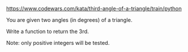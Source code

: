 https://www.codewars.com/kata/third-angle-of-a-triangle/train/python

You are given two angles (in degrees) of a triangle.

Write a function to return the 3rd.

Note: only positive integers will be tested.
